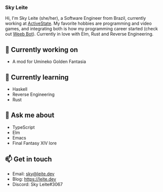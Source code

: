 ### Sky Leite

Hi, I'm Sky Leite (she/her), a Software Engineer from Brazil, currently working at [ActiveState](https://www.activestate.com/). My favorite hobbies are programming and video games, and integrating both is how my programming career started (check out [Weeb Bot](https://github.com/SkyLeite/WeebBot-v2)). Currently in love with Elm, Rust and Reverse Engineering.

## 🔭 Currently working on

- A mod for Umineko Golden Fantasia

## 🌱 Currently learning

- Haskell
- Reverse Engineering
- Rust

## 💬 Ask me about

- TypeScript
- Elm
- Emacs
- Final Fantasy XIV lore

## 📫 Get in touch

- Email: sky@leite.dev
- Blog: https://leite.dev
- Discord: Sky Leite#3067
